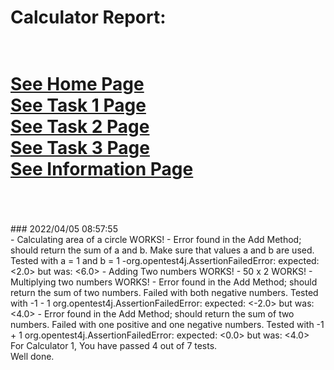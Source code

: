 # Calculator Report: 
 <br/>[See Home Page ](/README.md)
 <br/>[See Task 1 Page ](/Task1.md)
 <br/>[See Task 2 Page ](/Task2.md)
 <br/>[See Task 3 Page ](/Task3.md)
 <br/>[See Information Page ](/Info.md)
 <br/><br> 
==================
<br>
### 2022/04/05 08:57:55 
 <br>
 - Calculating area of a circle WORKS! 
- Error found in the Add Method;  should return the sum of a and b. Make sure that values a and b are used. Tested with a = 1 and b = 1
 -org.opentest4j.AssertionFailedError: expected: <2.0> but was: <6.0>
 - Adding Two numbers WORKS! 
 - 50 x 2 WORKS! 
 - Multiplying two numbers WORKS! 
 - Error found in the Add Method; should return the sum of two numbers. Failed with both negative numbers. Tested with -1 - 1 
org.opentest4j.AssertionFailedError: expected: <-2.0> but was: <4.0>
- Error found in the Add Method; should return the sum of two numbers. Failed with one positive and one negative numbers. Tested with -1 + 1 
org.opentest4j.AssertionFailedError: expected: <0.0> but was: <4.0>

 <br>
For Calculator 1, You have passed 4 out of 7 tests. 
 <br>
Well done.
 <br>